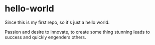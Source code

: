 hello-world
===========

Since this is my first repo, so it's just a hello world.

Passion and desire to innovate, to create some thing stunning leads to success and quickly engenders others.  
